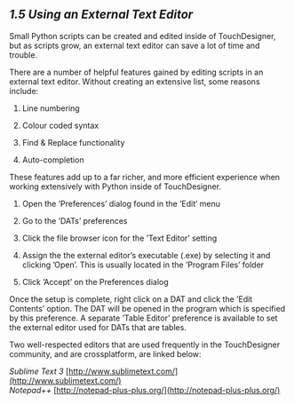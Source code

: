 
## *1.5 Using an External Text Editor*

Small Python scripts can be created and edited inside of TouchDesigner, but as scripts grow, an external text editor can save a lot of time and trouble.

There are a number of helpful features gained by editing scripts in an external text editor. Without creating an extensive list, some reasons include:

1. Line numbering

2. Colour coded syntax

3. Find & Replace functionality

4. Auto-completion


These features add up to a far richer, and more efficient experience when working extensively with Python inside of TouchDesigner.

1. Open the ’Preferences’ dialog found in the ’Edit’ menu

2. Go to the ’DATs’ preferences

3. Click the file browser icon for the ’Text Editor’ setting

4. Assign the the external editor’s executable (.exe) by selecting it and clicking ’Open’. This is usually located in the ’Program Files’ folder

5. Click ’Accept’ on the Preferences dialog

Once the setup is complete, right click on a DAT and click the ’Edit Contents’ option. The DAT will be opened in the program which is specified by this preference. A separate ’Table Editor’ preference is available to set the external editor used for DATs that are tables.

Two well-respected editors that are used frequently in the TouchDesigner community, and are crossplatform, are linked below:

*Sublime Text 3* [http://www.sublimetext.com/](http://www.sublimetext.com/)<br>
*Notepad++* [http://notepad-plus-plus.org/](http://notepad-plus-plus.org/)
